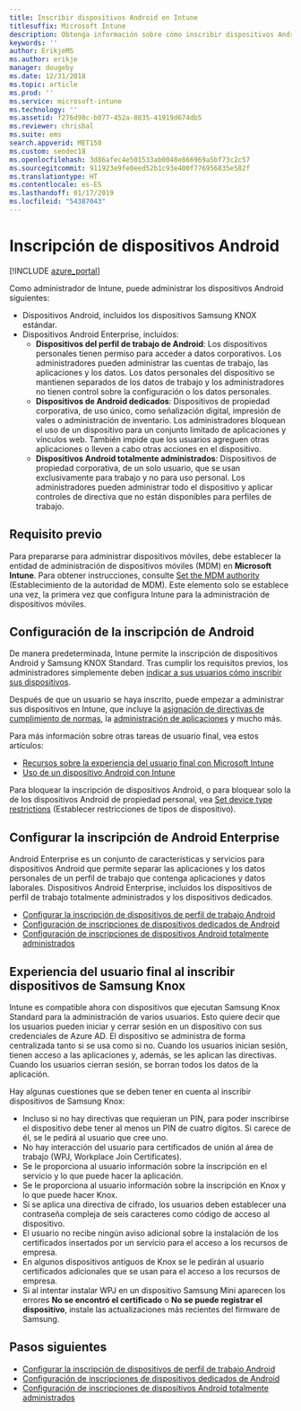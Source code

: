 ```yaml
---
title: Inscribir dispositivos Android en Intune
titlesuffix: Microsoft Intune
description: Obtenga información sobre cómo inscribir dispositivos Android en Intune.
keywords: ''
author: ErikjeMS
ms.author: erikje
manager: dougeby
ms.date: 12/31/2018
ms.topic: article
ms.prod: ''
ms.service: microsoft-intune
ms.technology: ''
ms.assetid: f276d98c-b077-452a-8835-41919d674db5
ms.reviewer: chrisbal
ms.suite: ems
search.appverid: MET150
ms.custom: seodec18
ms.openlocfilehash: 3d86afec4e501533ab0048e866969a5bf73c2c57
ms.sourcegitcommit: 911923e9fe0eed52b1c93e400f776956835e582f
ms.translationtype: HT
ms.contentlocale: es-ES
ms.lasthandoff: 01/17/2019
ms.locfileid: "54387043"
---
```

# <a name="enroll-android-devices"></a>Inscripción de dispositivos Android

[!INCLUDE [azure_portal](./includes/azure_portal.md)]

Como administrador de Intune, puede administrar los dispositivos Android siguientes:
- Dispositivos Android, incluidos los dispositivos Samsung KNOX estándar.
- Dispositivos Android Enterprise, incluidos:
    - **Dispositivos del perfil de trabajo de Android**: Los dispositivos personales tienen permiso para acceder a datos corporativos. Los administradores pueden administrar las cuentas de trabajo, las aplicaciones y los datos. Los datos personales del dispositivo se mantienen separados de los datos de trabajo y los administradores no tienen control sobre la configuración o los datos personales. 
    - **Dispositivos de Android dedicados**: Dispositivos de propiedad corporativa, de uso único, como señalización digital, impresión de vales o administración de inventario. Los administradores bloquean el uso de un dispositivo para un conjunto limitado de aplicaciones y vínculos web. También impide que los usuarios agreguen otras aplicaciones o lleven a cabo otras acciones en el dispositivo.
    - **Dispositivos Android totalmente administrados**: Dispositivos de propiedad corporativa, de un solo usuario, que se usan exclusivamente para trabajo y no para uso personal. Los administradores pueden administrar todo el dispositivo y aplicar controles de directiva que no están disponibles para perfiles de trabajo. 

## <a name="prerequisite"></a>Requisito previo

Para prepararse para administrar dispositivos móviles, debe establecer la entidad de administración de dispositivos móviles (MDM) en **Microsoft Intune**. Para obtener instrucciones, consulte [Set the MDM authority](mdm-authority-set.md) (Establecimiento de la autoridad de MDM). Este elemento solo se establece una vez, la primera vez que configura Intune para la administración de dispositivos móviles.

## <a name="set-up-android-enrollment"></a>Configuración de la inscripción de Android

De manera predeterminada, Intune permite la inscripción de dispositivos Android y Samsung KNOX Standard. Tras cumplir los requisitos previos, los administradores simplemente deben [indicar a sus usuarios cómo inscribir sus dispositivos](/intune-user-help/enroll-your-device-in-intune-android).

Después de que un usuario se haya inscrito, puede empezar a administrar sus dispositivos en Intune, que incluye la [asignación de directivas de cumplimiento de normas](compliance-policy-create-android.md), la [administración de aplicaciones](app-management.md) y mucho más.

Para más información sobre otras tareas de usuario final, vea estos artículos:

- [Recursos sobre la experiencia del usuario final con Microsoft Intune](end-user-educate.md)
- [Uso de un dispositivo Android con Intune](https://docs.microsoft.com/intune-user-help/using-your-android-device-with-intune)

Para bloquear la inscripción de dispositivos Android, o para bloquear solo la de los dispositivos Android de propiedad personal, vea [Set device type restrictions](enrollment-restrictions-set.md) (Establecer restricciones de tipos de dispositivo).

## <a name="set-up-android-enterprise-enrollment"></a>Configurar la inscripción de Android Enterprise

Android Enterprise es un conjunto de características y servicios para dispositivos Android que permite separar las aplicaciones y los datos personales de un perfil de trabajo que contenga aplicaciones y datos laborales. Dispositivos Android Enterprise, incluidos los dispositivos de perfil de trabajo totalmente administrados y los dispositivos dedicados. 

- [Configurar la inscripción de dispositivos de perfil de trabajo Android](android-work-profile-enroll.md)
- [Configuración de inscripciones de dispositivos dedicados de Android](android-kiosk-enroll.md)
- [Configuración de inscripciones de dispositivos Android totalmente administrados](android-fully-managed-enroll.md)

## <a name="end-user-experience-when-enrolling-a-samsung-knox-device"></a>Experiencia del usuario final al inscribir dispositivos de Samsung Knox

Intune es compatible ahora con dispositivos que ejecutan Samsung Knox Standard para la administración de varios usuarios. Esto quiere decir que los usuarios pueden iniciar y cerrar sesión en un dispositivo con sus credenciales de Azure AD. El dispositivo se administra de forma centralizada tanto si se usa como si no. Cuando los usuarios inician sesión, tienen acceso a las aplicaciones y, además, se les aplican las directivas. Cuando los usuarios cierran sesión, se borran todos los datos de la aplicación.

Hay algunas cuestiones que se deben tener en cuenta al inscribir dispositivos de Samsung Knox:
-   Incluso si no hay directivas que requieran un PIN, para poder inscribirse el dispositivo debe tener al menos un PIN de cuatro dígitos. Si carece de él, se le pedirá al usuario que cree uno.
-   No hay interacción del usuario para certificados de unión al área de trabajo (WPJ, Workplace Join Certificates).
-   Se le proporciona al usuario información sobre la inscripción en el servicio y lo que puede hacer la aplicación.
-   Se le proporciona al usuario información sobre la inscripción en Knox y lo que puede hacer Knox.
-   Si se aplica una directiva de cifrado, los usuarios deben establecer una contraseña compleja de seis caracteres como código de acceso al dispositivo.
-   El usuario no recibe ningún aviso adicional sobre la instalación de los certificados insertados por un servicio para el acceso a los recursos de empresa.
- En algunos dispositivos antiguos de Knox se le pedirán al usuario certificados adicionales que se usan para el acceso a los recursos de empresa.
- Si al intentar instalar WPJ en un dispositivo Samsung Mini aparecen los errores **No se encontró el certificado** o **No se puede registrar el dispositivo**, instale las actualizaciones más recientes del firmware de Samsung.

## <a name="next-steps"></a>Pasos siguientes

- [Configurar la inscripción de dispositivos de perfil de trabajo Android](android-work-profile-enroll.md)
- [Configuración de inscripciones de dispositivos dedicados de Android](android-kiosk-enroll.md)
- [Configuración de inscripciones de dispositivos Android totalmente administrados](android-fully-managed-enroll.md)
